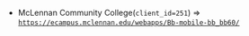  - McLennan Community College(`client_id=251`) => [`https://ecampus.mclennan.edu/webapps/Bb-mobile-bb_bb60/`](https://ecampus.mclennan.edu/webapps/Bb-mobile-bb_bb60/)
